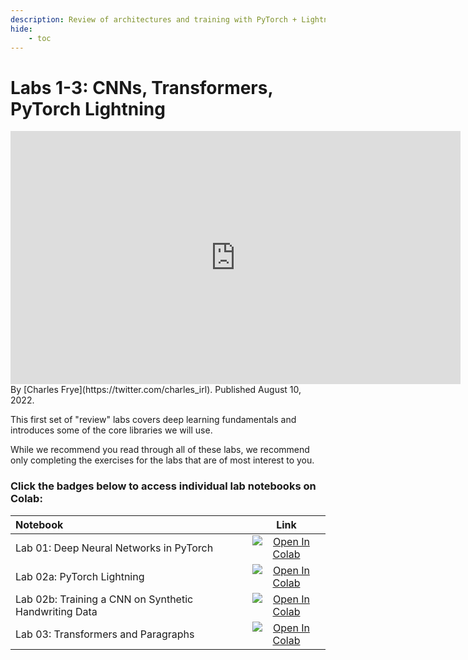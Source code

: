 ```yaml
---
description: Review of architectures and training with PyTorch + Lightning
hide:
    - toc
---
```

# Labs 1-3: CNNs, Transformers, PyTorch Lightning

<div align="center">
<iframe width="720" height="405" src="https://www.youtube.com/embed/hltjXcaxExY" title="YouTube video player" frameborder="0" allow="accelerometer; autoplay; clipboard-write; encrypted-media; gyroscope; picture-in-picture" allowfullscreen></iframe>
</div>

<div class="author" markdown>
By [Charles Frye](https://twitter.com/charles_irl). Published August 10, 2022.
</div>

This first set of "review" labs covers
deep learning fundamentals and
introduces some of the core libraries we will use.

While we recommend you read through all of these labs,
we recommend only completing the exercises for the labs
that are of most interest to you.

### Click the badges below to access individual lab notebooks on Colab:

| Notebook                                              | Link                                                                                                      |
| :---------------------------------------------------- | :-------------------------------------------------------------------------------------------------------: |
| Lab 01: Deep Neural Networks in PyTorch               | [![Open In Colab](https://colab.research.google.com/assets/colab-badge.svg)](http://fsdl.me/lab01-colab)  |
| Lab 02a: PyTorch Lightning                            | [![Open In Colab](https://colab.research.google.com/assets/colab-badge.svg)](http://fsdl.me/lab02a-colab) |
| Lab 02b: Training a CNN on Synthetic Handwriting Data | [![Open In Colab](https://colab.research.google.com/assets/colab-badge.svg)](http://fsdl.me/lab02b-colab) |
| Lab 03: Transformers and Paragraphs                   | [![Open In Colab](https://colab.research.google.com/assets/colab-badge.svg)](http://fsdl.me/lab03-colab)  |
